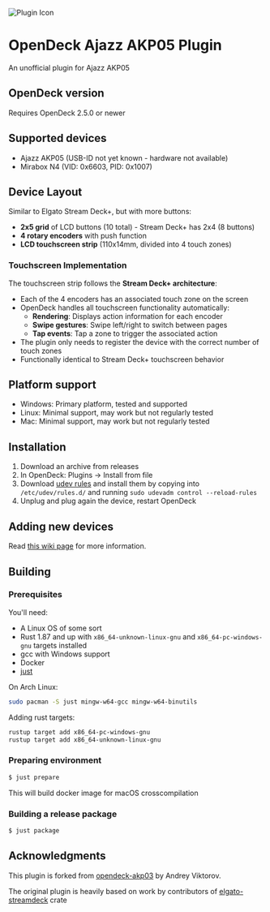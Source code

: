![Plugin Icon](assets/icon.png)

# OpenDeck Ajazz AKP05 Plugin

An unofficial plugin for Ajazz AKP05

## OpenDeck version

Requires OpenDeck 2.5.0 or newer

## Supported devices

- Ajazz AKP05 (USB-ID not yet known - hardware not available)
- Mirabox N4 (VID: 0x6603, PID: 0x1007)

## Device Layout

Similar to Elgato Stream Deck+, but with more buttons:
- **2x5 grid** of LCD buttons (10 total) - Stream Deck+ has 2x4 (8 buttons)
- **4 rotary encoders** with push function
- **LCD touchscreen strip** (110x14mm, divided into 4 touch zones)

### Touchscreen Implementation

The touchscreen strip follows the **Stream Deck+ architecture**:
- Each of the 4 encoders has an associated touch zone on the screen
- OpenDeck handles all touchscreen functionality automatically:
  - **Rendering**: Displays action information for each encoder
  - **Swipe gestures**: Swipe left/right to switch between pages
  - **Tap events**: Tap a zone to trigger the associated action
- The plugin only needs to register the device with the correct number of touch zones
- Functionally identical to Stream Deck+ touchscreen behavior

## Platform support

- Windows: Primary platform, tested and supported
- Linux: Minimal support, may work but not regularly tested
- Mac: Minimal support, may work but not regularly tested

## Installation

1. Download an archive from releases
2. In OpenDeck: Plugins -> Install from file
3. Download [udev rules](./40-opendeck-akp05.rules) and install them by copying into `/etc/udev/rules.d/` and running `sudo udevadm control --reload-rules`
4. Unplug and plug again the device, restart OpenDeck

## Adding new devices

Read [this wiki page](https://github.com/naerschhersch/opendeck-akp05/wiki/Adding-support-for-new-devices) for more information.

## Building

### Prerequisites

You'll need:

- A Linux OS of some sort
- Rust 1.87 and up with `x86_64-unknown-linux-gnu` and `x86_64-pc-windows-gnu` targets installed
- gcc with Windows support
- Docker
- [just](https://just.systems)

On Arch Linux:

```sh
sudo pacman -S just mingw-w64-gcc mingw-w64-binutils
```

Adding rust targets:

```sh
rustup target add x86_64-pc-windows-gnu
rustup target add x86_64-unknown-linux-gnu
```

### Preparing environment

```sh
$ just prepare
```

This will build docker image for macOS crosscompilation

### Building a release package

```sh
$ just package
```

## Acknowledgments

This plugin is forked from [opendeck-akp03](https://github.com/4ndv/opendeck-akp03) by Andrey Viktorov.

The original plugin is heavily based on work by contributors of [elgato-streamdeck](https://github.com/streamduck-org/elgato-streamdeck) crate

